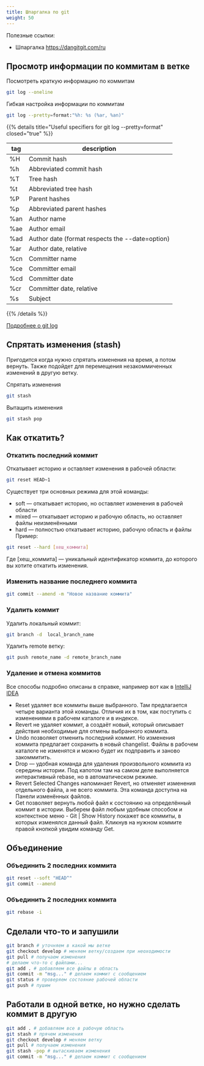 ```yaml
---
title: Шпаргалка по git
weight: 50
---
```


Полезные ссылки:
- Шпаргалка https://dangitgit.com/ru

## Просмотр информации по коммитам в ветке

Посмотреть краткую информацию по коммитам
```bash
git log --oneline
```

Гибкая настройка информации по коммитам
```bash
git log --pretty=format:"%h: %s (%ar, %an)"
```

{{% details title="Useful specifiers for git log --pretty=format" closed="true" %}}

|tag|description|
|-|-|
|%H |Commit hash|
|%h|Abbreviated commit hash|
|%T|Tree hash|
|%t|Abbreviated tree hash|
|%P|Parent hashes|
|%p|Abbreviated parent hashes|
|%an|Author name|
|%ae|Author email|
|%ad|Author date (format respects the --date=option)|
|%ar|Author date, relative|
|%cn|Committer name|
|%ce|Committer email|
|%cd|Committer date|
|%cr|Committer date, relative|
|%s|Subject|

{{% /details %}}

[Подробнее о git log](https://git-scm.com/book/en/v2/Git-Basics-Viewing-the-Commit-History)

## Спрятать изменения (stash)
Пригодится когда нужно спрятать изменения на время, а потом вернуть. Также подойдет для перемещения незакоммиченных изменений в другую ветку.

Спрятать изменения
```bash
git stash
```

Вытащить изменения
```bash
git stash pop
```

## Как откатить? 
### Откатить последний коммит
Откатывает историю и оставляет изменения в рабочей области:
```bash
git reset HEAD~1
```

Существует три основных режима для этой команды:

- soft — откатывает историю, но оставляет изменения в рабочей области  
- mixed — откатывает историю и рабочую область, но оставляет файлы неизменёнными
- hard — полностью откатывает историю, рабочую область и файлы
Пример:

```bash
git reset --hard [хеш_коммита]
```

Где [хеш_коммита] — уникальный идентификатор коммита, до которого вы хотите откатить изменения.

### Изменить название последнего коммита
```bash
git commit --amend -m "Новое название коммита"
```

### Удалить коммит
Удалить локальный коммит:
```bash
git branch -d  local_branch_name
```

Удалить remote ветку:
```bash
git push remote_name -d remote_branch_name
```

### Удаление и отмена коммитов
Все способы подробно описаны в справке, например вот как в [IntelliJ IDEA](https://www.jetbrains.com/help/idea/2021.1/undo-changes.html)

- Reset удаляет все коммиты выше выбранного. Там предлагается четыре варианта этой команды. Отличия их в том, как поступить с изменениями в рабочем каталоге и в индексе.
- Revert не удаляет коммит, а создаёт новый, который описывает действия необходимые для отмены выбранного коммита.
- Undo позволяет отменить последний коммит. Но изменения коммита предлагает сохранить в новый changelist. Файлы в рабочем каталоге не изменятся и можно будет их подправить и заново закоммитить.
- Drop — удобная команда для удаления произвольного коммита из середины истории. Под капотом там на самом деле выполняется интерактивный rebase, но в автоматическом режиме.
- Revert Selected Changes напоминает Revert, но отменяет изменения отдельного файла, а не всего коммита. Эта команда доступна на Панели изменённых файлов.
- Get позволяет вернуть любой файл к состоянию на определённый коммит в истории. Выберем файл любым удобным способом и контекстное меню - Git | Show History покажет все коммиты, в которых изменялся данный файл. Кликнув на нужном коммите правой кнопкой увидим команду Get.


## Объединение
### Объединить 2 последних коммита
```bash
git reset --soft "HEAD^"
git commit --amend
```

### Объединить 2 последних коммита
```bash
git rebase -i 
```

## Сделали что-то и запушили
```bash
git branch # уточняем в какой мы ветке
git checkout develop # меняем ветку/создаем при неоходимости
git pull # получаем изменения
# делаем что-то с файлами...
git add . # добавляем все файлы в область
git commit -m "msg..." # делаем коммит с сообщением
git status # проверяем состояние рабочей области
git push # пушим
```

## Работали в одной ветке, но нужно сделать коммит в другую
```bash
git add . # добавляем все в рабочую область
git stash # прячем изменения
git checkout develop # меняем ветку 
git pull # получаем изменения 
git stash -pop # вытаскиваем изменения
git commit -m "msg..." # делаем коммит с сообщением
```